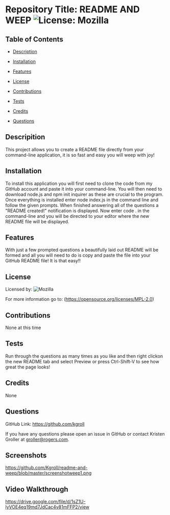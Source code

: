   
  # Repository Title:   README AND WEEP     ![License: Mozilla](https://img.shields.io/badge/license-Mozilla-blue.svg) 
    

  ## Table of Contents

  * [Description](#description)

  * [Installation](#installation)

  * [Features](#features)

  * [License](#license)

  * [Contributions](#contributions)

  * [Tests](#tests)

  * [Credits](#credits)

  * [Questions](#questions)

  ## Descripition

  This project allows you to create a README file directly from your command-line application, it is so fast and easy you will weep with joy!

  ## Installation

  To install this application you will first need to clone the code from my GitHub account and paste it into your command-line. You will then need to download node.js and npm init inquirer as these are crucial to the program. Once everything is installed enter node index.js in the command line and follow the given prompts. When finished answering all of the questions a "README created!" notification is displayed. Now enter code . in the command-line and you will be directed to your editor where the new README file will be displayed.

  ## Features

  With just a few prompted questions a beautifully laid out README will be formed and all you will need to do is copy and paste the file into your GitHub README file! It is that easy!!

  ## License

  Licensed by:  ![Mozilla](https://opensource.org/licenses/MPL-2.0)
  
  For more information go to:  (https://opensource.org/licenses/MPL-2.0)

  ## Contributions

  None at this time

  ## Tests

  Run through the questions as many times as you like and then right clickon the new README tab and select Preview or press Ctrl-Shift-V to see how great the page looks!

  ## Credits

  None

  ## Questions

   GitHub Link:   https://github.com/kgroll

   If you have any questions please open an issue in GitHub or contact Kristen Groller at groller@rogers.com.
   
   ## Screenshots
   https://github.com/Kgroll/readme-and-weep/blob/master/screenshotweep1.png
   
   
   ## Video Walkthrough
   
   https://drive.google.com/file/d/1sZ1U-lyVOE4eq19md7JdCac4v81mFFP2/view
   
